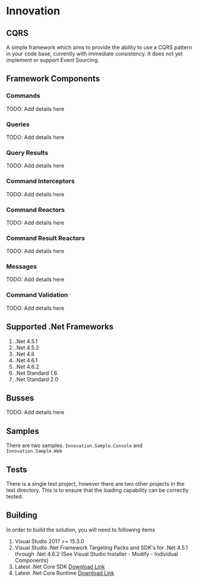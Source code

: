 # Innovation

## CQRS 

A simple framework which aims to provide the ability to use a CQRS pattern in your code base,
currently with immediate consistency. It does not yet implement or support Event Sourcing.

## Framework Components

### Commands

TODO: Add details here

### Queries

TODO: Add details here

### Query Results

TODO: Add details here

### Command Interceptors

TODO: Add details here

### Command Reactors

TODO: Add details here

### Command Result Reactors

TODO: Add details here

### Messages

TODO: Add details here

### Command Validation

TODO: Add details here

## Supported .Net Frameworks

1. .Net 4.5.1
2. .Net 4.5.2
3. .Net 4.6
4. .Net 4.6.1
5. .Net 4.6.2
6. .Net Standard 1.6
7. .Net Standard 2.0

## Busses

TODO: Add details here

## Samples

There are two samples. `Innovation.Sample.Console` and `Innovation.Sample.Web`

## Tests

There is a single test project, however there are two other projects in the test directory.
This is to ensure that the loading capability can be correctly tested.

## Building

In order to build the solution, you will need to following items

1. Visual Studio 2017 >= 15.3.0
2. Visual Studio .Net Framework Targeting Packs and SDK's for .Net 4.5.1 through .Net 4.6.2 (See Visual Studio Installer - Modify - Individual Components)
3. Latest .Net Core SDK [Download Link](https://download.microsoft.com/download/0/F/D/0FD852A4-7EA1-4E2A-983A-0484AC19B92C/dotnet-sdk-2.0.0-win-x64.exe)
4. Latest .Net Core Runtime [Download Link](https://download.microsoft.com/download/5/6/B/56BFEF92-9045-4414-970C-AB31E0FC07EC/dotnet-runtime-2.0.0-win-x64.exe)


